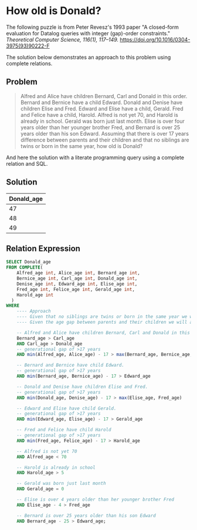 # How old is Donald?

The following puzzle is from Peter Revesz's 1993 paper "A closed-form evaluation for Datalog queries with integer (gap)-order constraints." _Theoretical Computer Science, 116(1), 117–149._ https://doi.org/10.1016/0304-3975(93)90222-F

The solution below demonstrates an approach to this problem using complete relations.

## Problem

> Alfred and Alice have children Bernard, Carl and Donald in this order.
Bernard and Bernice have a child Edward. Donald and Denise have children Elise and
Fred. Edward and Elise have a child, Gerald. Fred and Felice have a child, Harold. 
Alfred is not yet 70, and Harold is already in school. Gerald was born just last
month. Elise is over four years older than her younger brother Fred, and Bernard is over
25 years older than his son Edward. Assuming that there is over 17 years difference between parents and their children
and that no siblings are twins or born in the same year, how old is Donald?

And here the solution with a literate programming query using a complete relation and SQL.

## Solution

| **Donald_age** |
| -- |
| 47 |
| 48 |
| 49 |

## Relation Expression

```SQL
SELECT Donald_age
FROM COMPLETE(
    Alfred_age int, Alice_age int, Bernard_age int,
    Bernice_age int, Carl_age int, Donald_age int,
    Denise_age int, Edward_age int, Elise_age int,
    Fred_age int, Felice_age int, Gerald_age int,
    Harold_age int
  )
WHERE
    ---- Approach
    ---- Given that no siblings are twins or born in the same year we will use > rather than >=
    ---- Given the age gap between parents and their children we will add a generational gap test for each family

    -- Alfred and Alice have children Bernard, Carl and Donald in this order.
    Bernard_age > Carl_age
    AND Carl_age > Donald_age
    -- generational gap of >17 years
    AND min(Alfred_age, Alice_age) - 17 > max(Bernard_age, Bernice_age, Carl_age, Donald_age)

    -- Bernard and Bernice have child Edward.
    -- generational gap of >17 years
    AND min(Bernard_age, Bernice_age) - 17 > Edward_age

    -- Donald and Denise have children Elise and Fred.
    -- generational gap of >17 years
    AND min(Donald_age, Denise_age) - 17 > max(Elise_age, Fred_age)

    -- Edward and Elise have child Gerald.
    -- generational gap of >17 years
    AND min(Edward_age, Elise_age) - 17 > Gerald_age

    -- Fred and Felice have child Harold
    -- generational gap of >17 years
    AND min(Fred_age, Felice_age) - 17 > Harold_age

    -- Alfred is not yet 70
    AND Alfred_age < 70

    -- Harold is already in school
    AND Harold_age > 5

    -- Gerald was born just last month
    AND Gerald_age = 0

    -- Elise is over 4 years older than her younger brother Fred
    AND Elise_age - 4 > Fred_age

    -- Bernard is over 25 years older than his son Edward
    AND Bernard_age - 25 > Edward_age;

```
